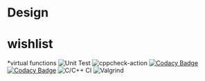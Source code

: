 # Design

 # wishlist
 *virtual functions
![Unit Test](https://github.com/99002610/Analysis_of_Cricketers/workflows/Unit%20Test/badge.svg?branch=main)
![cppcheck-action](https://github.com/99002610/MiniProject_Template/workflows/cppcheck-action/badge.svg)
[![Codacy Badge](https://api.codacy.com/project/badge/Grade/49b6a7b958b74b34bf8be08de6911d85)](https://app.codacy.com/gh/99002610/Analysis_of_Cricketers?utm_source=github.com&utm_medium=referral&utm_content=99002610/Analysis_of_Cricketers&utm_campaign=Badge_Grade)
[![Codacy Badge](https://app.codacy.com/project/badge/Grade/ccbfaa00784a474a8895415329be0351)](https://www.codacy.com/gh/99002610/MiniProject-Analysis-of-Cricketers/dashboard?utm_source=github.com&amp;utm_medium=referral&amp;utm_content=99002610/MiniProject-Analysis-of-Cricketers&amp;utm_campaign=Badge_Grade)
![C/C++ CI](https://github.com/99002610/Analysis_of_Cricketers/workflows/C/C++%20CI/badge.svg)
![Valgrind](https://github.com/99002610/Analysis_of_Cricketers/workflows/Valgrind/badge.svg?branch=main)
